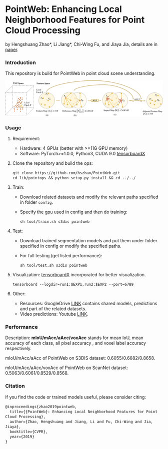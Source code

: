 # PointWeb: Enhancing Local Neighborhood Features for Point Cloud Processing

by Hengshuang Zhao\*, Li Jiang*, Chi-Wing Fu, and Jiaya Jia, details are in [paper](http://openaccess.thecvf.com/content_CVPR_2019/papers/Zhao_PointWeb_Enhancing_Local_Neighborhood_Features_for_Point_Cloud_Processing_CVPR_2019_paper.pdf).

### Introduction

This repository is build for PointWeb in point cloud scene understanding.

<img src="./figure/pointweb.jpg" width="900"/>

### Usage

1. Requirement:

   - Hardware: 4 GPUs (better with >=11G GPU memory)
   - Software: PyTorch>=1.0.0, Python3, CUDA 9.0 [tensorboardX](https://github.com/lanpa/tensorboardX)

2. Clone the repository and build the ops:

   ```shell
   git clone https://github.com/hszhao/PointWeb.git
   cd lib/pointops && python setup.py install && cd ../../
   ```

3. Train:

   - Download related datasets and modify the relevant paths specified in folder `config`.

   - Specify the gpu used in config and then do training:

     ```shell
     sh tool/train.sh s3dis pointweb
     ```

4. Test:

   - Download trained segmentation models and put them under folder specified in config or modify the specified paths.

   - For full testing (get listed performance):

     ```shell
     sh tool/test.sh s3dis pointweb
     ```

5. Visualization: [tensorboardX](https://github.com/lanpa/tensorboardX) incorporated for better visualization.

   ```shell
   tensorboard --logdir=run1:$EXP1,run2:$EXP2 --port=6789
   ```

6. Other:

   - Resources: GoogleDrive [LINK](https://drive.google.com/open?id=1IFoKe5TM3ZO38LT4VXCaHKvCNkXfgtBf) contains shared models, predictions and part of the related datasets.
   - Video predictions: Youtube [LINK](https://youtu.be/CaobqpsUP_4).

### Performance

Description: **mIoU/mAcc/aAcc/voxAcc** stands for mean IoU, mean accuracy of each class, all pixel accuracy , and voxel label accuracy respectively. 

mIoU/mAcc/aAcc of PointWeb on S3DIS dataset: 0.6055/0.6682/0.8658.

mIoU/mAcc/aAcc/voxAcc of PointWeb on ScanNet dataset: 0.5063/0.6061/0.8529/0.8568.

### Citation

If you find the code or trained models useful, please consider citing:

```
@inproceedings{zhao2019pointweb,
  title={{PointWeb}: Enhancing Local Neighborhood Features for Point Cloud Processing},
  author={Zhao, Hengshuang and Jiang, Li and Fu, Chi-Wing and Jia, Jiaya},
  booktitle={CVPR},
  year={2019}
}
```
